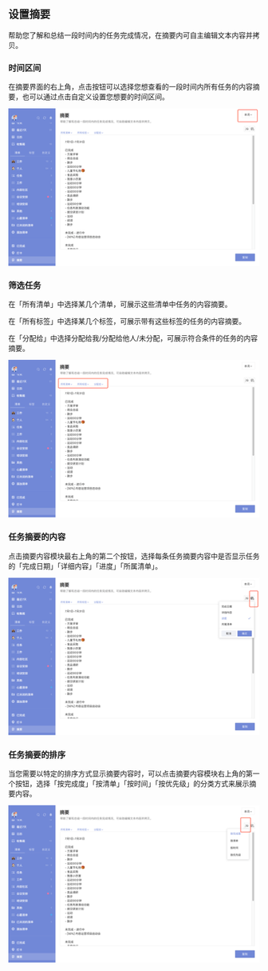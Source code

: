 ## 设置摘要

帮助您了解和总结一段时间内的任务完成情况，在摘要内可自主编辑文本内容并拷贝。

### 时间区间

在摘要界面的右上角，点击按钮可以选择您想查看的一段时间内所有任务的内容摘要，也可以通过点击自定义设置您想要的时间区间。

![images35](../../images/mac/66.png)

### 筛选任务

在「所有清单」中选择某几个清单，可展示这些清单中任务的内容摘要。

在「所有标签」中选择某几个标签，可展示带有这些标签的任务的内容摘要。

在「分配给」中选择分配给我/分配给他人/未分配，可展示符合条件的任务的内容摘要。

![images35](../../images/mac/67.png)

### 任务摘要的内容

点击摘要内容模块最右上角的第二个按钮，选择每条任务摘要内容中是否显示任务的「完成日期」「详细内容」「进度」「所属清单」。

![images35](../../images/mac/68.png)

### 任务摘要的排序

当您需要以特定的排序方式显示摘要内容时，可以点击摘要内容模块右上角的第一个按钮，选择「按完成度」「按清单」「按时间」「按优先级」的分类方式来展示摘要内容。

![images35](../../images/mac/69.png)

